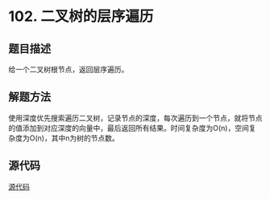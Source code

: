 # 102. 二叉树的层序遍历

## 题目描述

给一个二叉树根节点，返回层序遍历。

## 解题方法

使用深度优先搜索遍历二叉树，记录节点的深度，每次遍历到一个节点，就将节点的值添加到对应深度的向量中，最后返回所有结果。时间复杂度为O(n)，空间复杂度为O(n)，其中n为树的节点数。

## 源代码

[源代码](../src/102-binary-tree-level-order-traversal.cpp)
